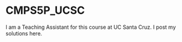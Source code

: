 # CMPS5P_UCSC
I am a Teaching Assistant for this course at UC Santa Cruz. I post my solutions here. 

